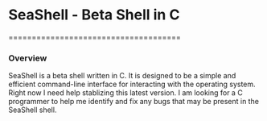 # SeaShell - Beta Shell in C
=====================================
### Overview
SeaShell is a beta shell written in C. It is designed to be a simple and efficient command-line interface for interacting with the operating system. Right now I need help stablizing this latest version. I am looking for a C programmer to help me identify and fix any bugs that may be present in the SeaShell shell.